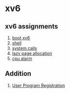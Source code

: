 xv6
==========================================================
## xv6 assignments
1. [boot xv6](https://github.com/qkenr7895/xv6/wiki/1.-boot-xv6)
2. [shell](https://github.com/qkenr7895/xv6/wiki/2.-shell)
3. [system calls](https://github.com/qkenr7895/xv6/wiki/3.-system-calls)
4. [lazy page allocation](https://github.com/qkenr7895/xv6/wiki/4.-lazy-page-allocation)
5. [cpu alarm](https://github.com/qkenr7895/xv6/wiki/5.-CPU-alarm)

## Addition
1. [User Program Registration](https://github.com/qkenr7895/xv6/wiki/Additions-1.-User-Program-Registration)

